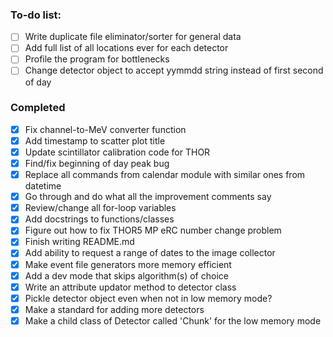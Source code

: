 ### To-do list:
- [ ] Write duplicate file eliminator/sorter for general data
- [ ] Add full list of all locations ever for each detector
- [ ] Profile the program for bottlenecks
- [ ] Change detector object to accept yymmdd string instead of first second of day

### Completed
- [x] Fix channel-to-MeV converter function
- [x] Add timestamp to scatter plot title
- [x] Update scintillator calibration code for THOR
- [x] Find/fix beginning of day peak bug 
- [x] Replace all commands from calendar module with similar ones from datetime
- [x] Go through and do what all the improvement comments say
- [x] Review/change all for-loop variables 
- [x] Add docstrings to functions/classes
- [x] Figure out how to fix THOR5 MP eRC number change problem
- [x] Finish writing README.md
- [x] Add ability to request a range of dates to the image collector
- [x] Make event file generators more memory efficient
- [x] Add a dev mode that skips algorithm(s) of choice
- [x] Write an attribute updator method to detector class
- [x] Pickle detector object even when not in low memory mode?
- [x] Make a standard for adding more detectors
- [x] Make a child class of Detector called 'Chunk' for the low memory mode